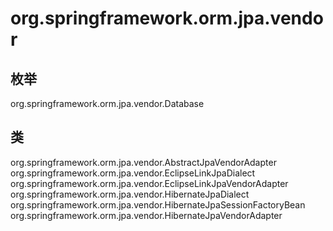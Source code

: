 # org.springframework.orm.jpa.vendor

## 枚举

org.springframework.orm.jpa.vendor.Database

## 类

org.springframework.orm.jpa.vendor.AbstractJpaVendorAdapter
org.springframework.orm.jpa.vendor.EclipseLinkJpaDialect
org.springframework.orm.jpa.vendor.EclipseLinkJpaVendorAdapter
org.springframework.orm.jpa.vendor.HibernateJpaDialect
org.springframework.orm.jpa.vendor.HibernateJpaSessionFactoryBean
org.springframework.orm.jpa.vendor.HibernateJpaVendorAdapter




